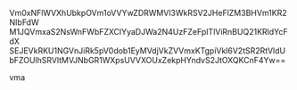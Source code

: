 Vm0xNFlWVXhUbkpOVm1oVVYwZDRWMVl3WkRSV2JHeFlZM3BHVm1KR2NIbFdW
M1JQVmxaS2NsWnFWbFZXClYyaDJWa2N4UzFZeFpITlViRnBUQ21KRldYcFdX
SEJEVkRKU1NGVnJiRk5pV0dob1EyMVdjVkZVVmxKTgpiVkl6V2tSR2RtVldU
bFZOUlhSRVltMVJNbGR1WXpsUVVXOUxZekpHYndvS2JtOXQKCnF4Yw==

vma
